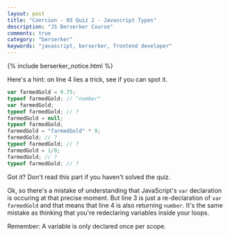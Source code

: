```yaml
---
layout: post
title: "Coercion - 05 Quiz 2 - Javascript Types"
description: "JS Berserker Course"
comments: true
category: "berserker"
keywords: "javascript, berserker, frontend developer"
---
```


{% include berserker_notice.html %}

Here's a hint: on line 4 lies a trick, see if you can spot it.

```javascript
var farmedGold = 9.75;
typeof farmedGold; // "number"
var farmedGold;
typeof farmedGold; // ?
farmedGold = null;
typeof farmedGold;
farmedGold = "farmedGold" * 9;
farmedGold; // ?
typeof farmedGold; // ?
farmedGold = 1/0;
farmedGold; // ?
typeof farmedGold; // ?
```

<div class="divider"></div>

Got it? Don't read this part if you haven't solved the quiz.

Ok, so there's a mistake of understanding that JavaScript's ```var``` declaration is occuring at that precise moment. But line 3 is just a re-declaration of ```var farmedGold``` and that means that line 4 is also returning ```number```. It's the same mistake as thinking that you're redeclaring variables inside your loops.

Remember: A variable is only declared once per scope.
